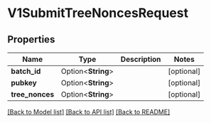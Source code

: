 # V1SubmitTreeNoncesRequest

## Properties

| Name            | Type               | Description | Notes      |
| --------------- | ------------------ | ----------- | ---------- |
| **batch_id**    | Option<**String**> |             | [optional] |
| **pubkey**      | Option<**String**> |             | [optional] |
| **tree_nonces** | Option<**String**> |             | [optional] |

[[Back to Model list]](../README.md#documentation-for-models) [[Back to API list]](../README.md#documentation-for-api-endpoints) [[Back to README]](../README.md)
